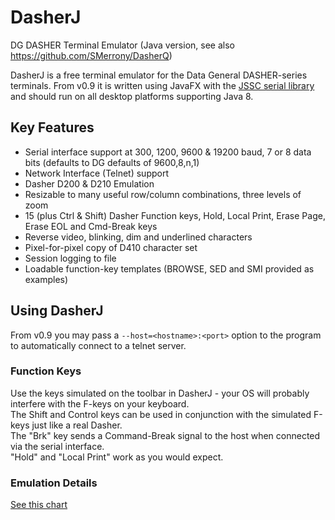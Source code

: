 # DasherJ
DG DASHER Terminal Emulator (Java version, see also https://github.com/SMerrony/DasherQ)

DasherJ is a free terminal emulator for the Data General DASHER-series terminals.  From v0.9 it is written using JavaFX with the [JSSC serial library](https://github.com/scream3r/java-simple-serial-connector) and should run on all desktop platforms supporting Java 8.

## Key Features

* Serial interface support at 300, 1200, 9600 & 19200 baud, 7 or 8 data bits (defaults to DG defaults of 9600,8,n,1)
* Network Interface (Telnet) support
* Dasher D200 & D210 Emulation
* Resizable to many useful row/column combinations, three levels of zoom
* 15 (plus Ctrl & Shift) Dasher Function keys, Hold, Local Print, Erase Page, Erase EOL and Cmd-Break keys
* Reverse video, blinking, dim and underlined characters
* Pixel-for-pixel copy of D410 character set
* Session logging to file
* Loadable function-key templates (BROWSE, SED and SMI provided as examples)

## Using DasherJ

From v0.9 you may pass a ```--host=<hostname>:<port>``` option to the program to automatically connect to a telnet server.

### Function Keys
Use the keys simulated on the toolbar in DasherJ - your OS will probably interfere with the F-keys on your keyboard.  
The Shift and Control keys can be used in conjunction with the simulated F-keys just like a real Dasher.  
The "Brk" key sends a Command-Break signal to the host when connected via the serial interface.  
"Hold" and "Local Print" work as you would expect.

### Emulation Details
[See this chart](http://stephenmerrony.co.uk/dg/uploads/Documentation/Third-Party/ImplementationChart.pdf)
